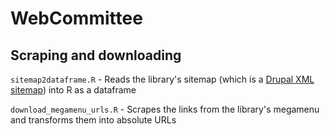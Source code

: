 # WebCommittee


## Scraping and downloading
`sitemap2dataframe.R` - Reads the library's sitemap (which is a [Drupal XML sitemap](https://www.drupal.org/project/xmlsitemap)) into R as a dataframe 

`download_megamenu_urls.R` - Scrapes the links from the library's megamenu and transforms them into absolute URLs
